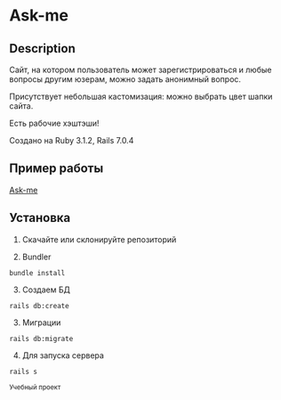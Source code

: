 # Ask-me

## Description
Сайт, на котором пользователь может зарегистрироваться и любые вопросы другим юзерам, можно задать анонимный вопрос.

Присутствует небольшая кастомизация: можно выбрать цвет шапки сайта.

Есть рабочие хэштэши!

Создано на Ruby 3.1.2, Rails 7.0.4

## Пример работы
[Ask-me](http://ask-me.borissoff.ru/)

## Установка
1. Скачайте или склонируйте репозиторий 

2. Bundler
```
bundle install
```
3. Создаем БД
```
rails db:create
```
3. Миграции
```
rails db:migrate
```

4. Для запуска сервера
```
rails s
```

<sub>Учебный проект</sub>

